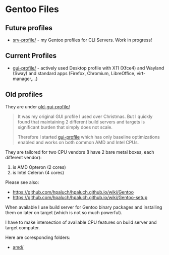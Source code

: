 # Gentoo Files

## Future profiles

* [srv-profile/](srv-profile/) - my Gentoo profiles for CLI Servers. Work in progress!

## Current Profiles

* [gui-profile/](gui-profile/) - actively used Desktop profile with X11 (Xfce4) and
  Wayland (Sway) and standard apps (Firefox, Chromium, LibreOffice, virt-manager,...)

## Old profiles

They are under [old-gui-profile/](old-gui-profile/)

> It was my original GUI profile I used over Christmas. But I quickly found that maintaining
> 2 different build servers and targets is significant burden that simply does not scale.
>
> Therefore I started [gui-profile](gui-profile) which has only baseline optimizations
> enabled and works on both common AMD and Intel CPUs.

They are tailored for two CPU vendors (I have 2 bare metal boxes, each different vendor):
1. is AMD Opteron (2 cores)
2. is Intel Celeron (4 cores)

Please see also:
- https://github.com/hpaluch/hpaluch.github.io/wiki/Gentoo
- https://github.com/hpaluch/hpaluch.github.io/wiki/Gentoo-setup

When available I use build server for Gentoo binary packages and installing them
on later on target (which is not so much powerful).

I have to make intersection of available CPU features on build server and target computer.

Here are coresponding folders:
* [amd/](amd/)

